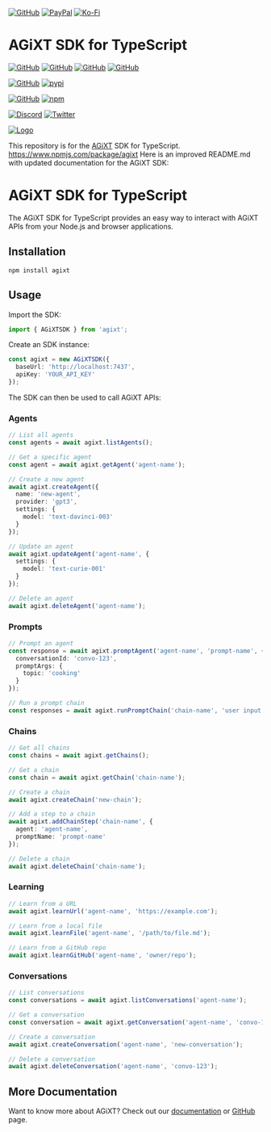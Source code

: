 [![GitHub](https://img.shields.io/badge/GitHub-Sponsor%20Josh%20XT-blue?logo=github&style=plastic)](https://github.com/sponsors/Josh-XT) [![PayPal](https://img.shields.io/badge/PayPal-Sponsor%20Josh%20XT-blue.svg?logo=paypal&style=plastic)](https://paypal.me/joshxt) [![Ko-Fi](https://img.shields.io/badge/Kofi-Sponsor%20Josh%20XT-blue.svg?logo=kofi&style=plastic)](https://ko-fi.com/joshxt)

# AGiXT SDK for TypeScript

[![GitHub](https://img.shields.io/badge/GitHub-AGiXT%20Core-blue?logo=github&style=plastic)](https://github.com/Josh-XT/AGiXT) [![GitHub](https://img.shields.io/badge/GitHub-AGiXT%20Hub-blue?logo=github&style=plastic)](https://github.com/AGiXT/hub) [![GitHub](https://img.shields.io/badge/GitHub-AGiXT%20Light%20Hub-blue?logo=github&style=plastic)](https://github.com/AGiXT/light-hub) [![GitHub](https://img.shields.io/badge/GitHub-AGiXT%20Streamlit%20Web%20UI-blue?logo=github&style=plastic)](https://github.com/AGiXT/streamlit)

[![GitHub](https://img.shields.io/badge/GitHub-AGiXT%20Python%20SDK-blue?logo=github&style=plastic)](https://github.com/AGiXT/python-sdk) [![pypi](https://img.shields.io/badge/pypi-AGiXT%20Python%20SDK-blue?logo=pypi&style=plastic)](https://pypi.org/project/agixtsdk/)

[![GitHub](https://img.shields.io/badge/GitHub-AGiXT%20TypeScript%20SDK-blue?logo=github&style=plastic)](https://github.com/AGiXT/typescript-sdk) [![npm](https://img.shields.io/badge/npm-AGiXT%20TypeScript%20SDK-blue?logo=npm&style=plastic)](https://www.npmjs.com/package/agixt)


[![Discord](https://img.shields.io/discord/1097720481970397356?label=Discord&logo=discord&logoColor=white&style=plastic&color=5865f2)](https://discord.gg/d3TkHRZcjD) 
[![Twitter](https://img.shields.io/badge/Twitter-Follow_@Josh_XT-blue?logo=twitter&style=plastic)](https://twitter.com/Josh_XT) 

[![Logo](https://josh-xt.github.io/AGiXT/images/AGiXT-gradient-flat.svg)](https://josh-xt.github.io/AGiXT/)

This repository is for the [AGiXT](https://github.com/Josh-XT/AGiXT) SDK for TypeScript. https://www.npmjs.com/package/agixt
Here is an improved README.md with updated documentation for the AGiXT SDK:

# AGiXT SDK for TypeScript

The AGiXT SDK for TypeScript provides an easy way to interact with AGiXT APIs from your Node.js and browser applications.

## Installation

```
npm install agixt
```

## Usage

Import the SDK:

```typescript
import { AGiXTSDK } from 'agixt';
```

Create an SDK instance:

```typescript
const agixt = new AGiXTSDK({
  baseUrl: 'http://localhost:7437',
  apiKey: 'YOUR_API_KEY' 
});
```

The SDK can then be used to call AGiXT APIs:

### Agents

```typescript
// List all agents
const agents = await agixt.listAgents(); 

// Get a specific agent
const agent = await agixt.getAgent('agent-name');

// Create a new agent
await agixt.createAgent({
  name: 'new-agent',
  provider: 'gpt3',
  settings: {
    model: 'text-davinci-003'  
  }
});

// Update an agent
await agixt.updateAgent('agent-name', {
  settings: {
    model: 'text-curie-001'
  }  
});

// Delete an agent
await agixt.deleteAgent('agent-name');
```

### Prompts

```typescript
// Prompt an agent 
const response = await agixt.promptAgent('agent-name', 'prompt-name', {
  conversationId: 'convo-123',
  promptArgs: {
    topic: 'cooking'
  }
});

// Run a prompt chain
const responses = await agixt.runPromptChain('chain-name', 'user input');
``` 

### Chains

```typescript
// Get all chains
const chains = await agixt.getChains();

// Get a chain
const chain = await agixt.getChain('chain-name');

// Create a chain 
await agixt.createChain('new-chain');

// Add a step to a chain
await agixt.addChainStep('chain-name', {
  agent: 'agent-name',
  promptName: 'prompt-name' 
});

// Delete a chain
await agixt.deleteChain('chain-name');
```

### Learning

```typescript
// Learn from a URL
await agixt.learnUrl('agent-name', 'https://example.com');

// Learn from a local file 
await agixt.learnFile('agent-name', '/path/to/file.md');

// Learn from a GitHub repo
await agixt.learnGitHub('agent-name', 'owner/repo');
```

### Conversations

```typescript
// List conversations
const conversations = await agixt.listConversations('agent-name');

// Get a conversation 
const conversation = await agixt.getConversation('agent-name', 'convo-123');

// Create a conversation
await agixt.createConversation('agent-name', 'new-conversation');  

// Delete a conversation
await agixt.deleteConversation('agent-name', 'convo-123');
```

## More Documentation
Want to know more about AGiXT?  Check out our [documentation](https://josh-xt.github.io/AGiXT/) or [GitHub](https://github.com/Josh-XT/AGiXT) page.
